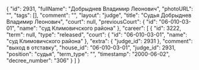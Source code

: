 {
    "id": 2931,
    "fullName": "Добрыднев Владимир Леонович",
    "photoURL": "",
    "tags": [],
    "comment": "",
    "layout": "judge",
    "title": "Судья Добрыднев Владимир Леонович",
    "court": null,
    "previousCourt": {
        "id": "06-010-03-01",
        "name": "суд Климовичского района"
    },
    "career": [
        {
            "id": 3222,
            "term": null,
            "type": "released",
            "court": {
                "id": "06-010-03-01",
                "name": "суд Климовичского района"
            },
            "extra": {
                "judge_id": 2931
            },
            "comment": "выход в отставку",
            "house_id": "06-010-03-01",
            "judge_id": 2931,
            "position": "судья",
            "term_type": "",
            "timestamp": "2000-06-02",
            "decree_number": "306"
        }
    ]
}
